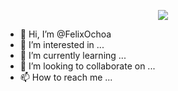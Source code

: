 <p align="center">
  <img src="https://images.weserv.nl/?url=avatars.githubusercontent.com/u/81578874?v=4?v=4&h=300&w=300&fit=cover&mask=circle&maxage=7d"></img> 
</p>

- 👋 Hi, I’m @FelixOchoa
- 👀 I’m interested in ...
- 🌱 I’m currently learning ...
- 💞️ I’m looking to collaborate on ...
- 📫 How to reach me ...



<!---
FelixOchoa/FelixOchoa is a ✨ special ✨ repository because its `README.md` (this file) appears on your GitHub profile.
You can click the Preview link to take a look at your changes.
--->
